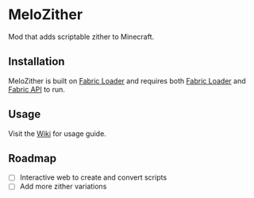 # MeloZither

Mod that adds scriptable zither to Minecraft.

## Installation

MeloZither is built on [Fabric Loader](https://fabricmc.net/) and requires both [Fabric Loader](https://fabricmc.net/) and  [Fabric API](https://www.curseforge.com/minecraft/mc-mods/fabric-api) to run.

## Usage

Visit the [Wiki](https://github.com/hisazakura/melozither/wiki) for usage guide.

## Roadmap

- [ ] Interactive web to create and convert scripts
- [ ] Add more zither variations

